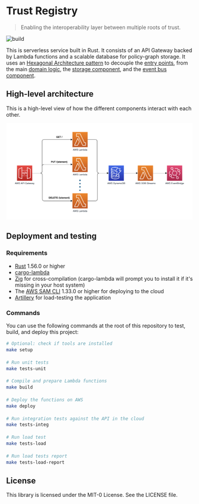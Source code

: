 # Trust Registry
> Enabling the interoperability layer between multiple roots of trust.

![build](https://github.com/veri5/trust-registry/actions/workflows/ci.yml/badge.svg)

This is serverless service built in Rust. It consists of an API Gateway backed by Lambda functions and a scalable database for policy-graph storage. It uses an [Hexagonal Architecture pattern](https://aws.amazon.com/blogs/compute/developing-evolutionary-architecture-with-aws-lambda/) to decouple the [entry points](./src/entrypoints/), from the main [domain logic](./src/lib.rs), the [storage component](./src/store), and the [event bus component](./src/event_bus).

## High-level architecture
This is a high-level view of how the different components interact with each other.

<p align="center">
  <img src="imgs/diagram.png" alt="Architecture diagram"/>
</p>

## Deployment and testing

### Requirements

* [Rust](https://www.rust-lang.org/) 1.56.0 or higher
* [cargo-lambda](https://github.com/calavera/cargo-lambda)
* [Zig](https://ziglang.org/) for cross-compilation (cargo-lambda will prompt you to install it if it's missing in your host system)
* The [AWS SAM CLI](https://docs.aws.amazon.com/serverless-application-model/latest/developerguide/serverless-sam-cli-install.html) 1.33.0 or higher for deploying to the cloud
* [Artillery](https://artillery.io/) for load-testing the application

### Commands

You can use the following commands at the root of this repository to test, build, and deploy this project:

```bash
# Optional: check if tools are installed
make setup

# Run unit tests
make tests-unit

# Compile and prepare Lambda functions
make build

# Deploy the functions on AWS
make deploy

# Run integration tests against the API in the cloud
make tests-integ

# Run load test
make tests-load

# Run load tests report
make tests-load-report
```

## License

This library is licensed under the MIT-0 License. See the LICENSE file.

